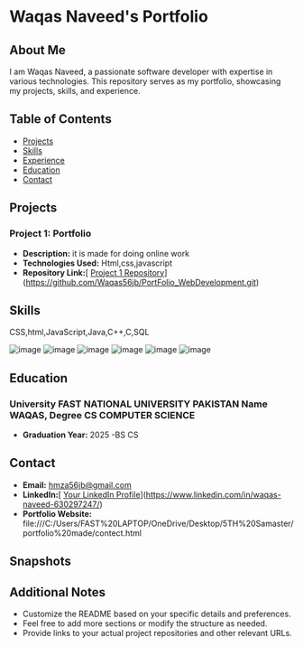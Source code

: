 # Waqas Naveed's Portfolio

## About Me
I am Waqas Naveed, a passionate software developer with expertise in various technologies. This repository serves as my portfolio, showcasing my projects, skills, and experience.

## Table of Contents
- [Projects](#projects)
- [Skills](#skills)
- [Experience](#experience)
- [Education](#education)
- [Contact](#contact)

## Projects
### Project 1: Portfolio
- **Description:** it is made for doing online work
- **Technologies Used:** Html,css,javascript
- **Repository Link:**[ [Project 1 Repository](url/to/project1)](https://github.com/Waqas56jb/PortFolio_WebDevelopment.git)

 

## Skills
CSS,html,JavaScript,Java,C++,C,SQL

 
![image](https://github.com/Waqas56jb/PortFolio_WebDevelopment/assets/156122615/c56acb8f-abca-426f-b3a5-6176176367c9)
![image](https://github.com/Waqas56jb/PortFolio_WebDevelopment/assets/156122615/9aa4a2ac-4138-42d6-90d7-2eba0a85e202)
![image](https://github.com/Waqas56jb/PortFolio_WebDevelopment/assets/156122615/b0cf6539-df35-4bee-a4da-045d682f27b1)
![image](https://github.com/Waqas56jb/PortFolio_WebDevelopment/assets/156122615/216cd0b7-7832-4e9a-8365-1fe888369ca4)
![image](https://github.com/Waqas56jb/PortFolio_WebDevelopment/assets/156122615/a93fab25-3f4e-4b48-bed1-6830149a3024)
![image](https://github.com/Waqas56jb/PortFolio_WebDevelopment/assets/156122615/4ac0d628-6bd5-4d74-a95b-2b885099c903)

## Education
### University FAST NATIONAL UNIVERSITY PAKISTAN Name WAQAS, Degree CS COMPUTER SCIENCE
- **Graduation Year:** 2025
-BS CS

## Contact
- **Email:** hmza56jb@gmail.com
- **LinkedIn:**[ [Your LinkedIn Profile](url/to/linkedin)](https://www.linkedin.com/in/waqas-naveed-630297247/)
- **Portfolio Website:** file:///C:/Users/FAST%20LAPTOP/OneDrive/Desktop/5TH%20Samaster/portfolio%20made/contect.html

## Snapshots 


## Additional Notes
- Customize the README based on your specific details and preferences.
- Feel free to add more sections or modify the structure as needed.
- Provide links to your actual project repositories and other relevant URLs.
